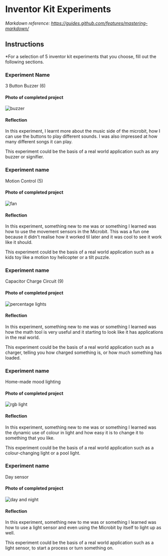 # Inventor Kit Experiments

*Markdown reference: https://guides.github.com/features/mastering-markdown/*

## Instructions ##

*For a selection of 5 inventor kit experiments that you choose, fill out the following sections.

### Experiment Name ###

3 Button Buzzer (6)

#### Photo of completed project ####

![buzzer](https://user-images.githubusercontent.com/62362612/78210613-0a2d4980-74ee-11ea-9647-3e28c9ab52fa.JPG)

#### Reflection ####

In this experiment, I learnt more about the music side of the microbit, how I can use the buttons to play different sounds. I was also impressed at how many different songs it can play.

This experiment could be the basis of a real world application such as any buzzer or signifier.

### Experiment name ###

Motion Control (5)

#### Photo of completed project ####

![fan](https://user-images.githubusercontent.com/62362612/78210629-1d401980-74ee-11ea-9d99-3c1308ee3999.JPG)

#### Reflection ####

In this experiment, something new to me was or something I learned was how to use the movement sensors in the Microbit. This was a fun one because it didn't realise how it worked til later and it was cool to see it work like it should.

This experiment could be the basis of a real world application such as a kids toy like a motion toy helicopter or a tilt puzzle.

### Experiment name ###

Capacitor Charge Circuit (9)

#### Photo of completed project ####

![percentage lights](https://user-images.githubusercontent.com/62362612/78210560-e9fd8a80-74ed-11ea-8b80-583828be49fa.JPG)

#### Reflection ####

In this experiment, something new to me was or something I learned was how the math tool is very useful and it starting to look like it has applications in the real world.

This experiment could be the basis of a real world application such as a charger, telling you how charged something is, or how much something has loaded.

### Experiment name ###

Home-made mood lighting

#### Photo of completed project ####

![rgb light](https://user-images.githubusercontent.com/62362612/78210537-d6eaba80-74ed-11ea-89f6-3fdd1abfad8c.JPG)

#### Reflection ####

In this experiment, something new to me was or something I learned was the dynamic use of colour in light and how easy it is to change it to something that you like.

This experiment could be the basis of a real world application such as a colour-changing light or a pool light.

### Experiment name ###

Day sensor

#### Photo of completed project ####

![day and night](https://user-images.githubusercontent.com/62362612/78210489-b7ec2880-74ed-11ea-9975-3822eea27d54.JPG)

#### Reflection ####

In this experiment, something new to me was or something I learned was how to use a light sensor and even using the Microbit by itself to light up as well.

This experiment could be the basis of a real world application such as a light sensor, to start a process or turn something on.

